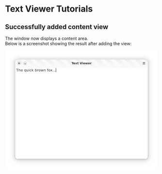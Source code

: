 # Text Viewer Tutorials

## Successfully added content view

The window now displays a content area.  
Below is a screenshot showing the result after adding the view:

![Screenshot of the content view](images/content-view.png)
